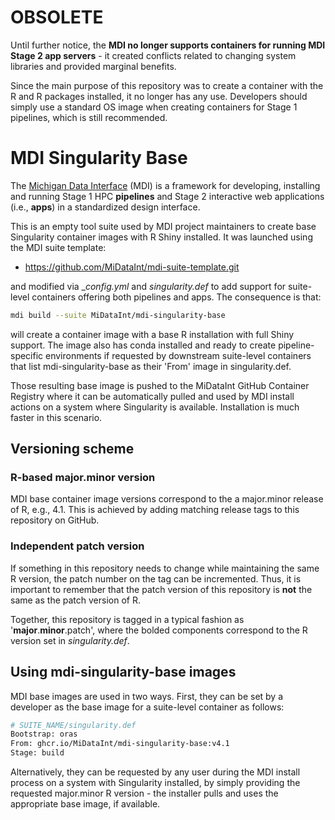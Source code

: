 # OBSOLETE

Until further notice, the **MDI no longer supports containers
for running MDI Stage 2 app servers** - it created conflicts
related to changing system libraries and provided marginal benefits.

Since the main purpose of this repository was to create a container
with the R and R packages installed, it no longer has any use.
Developers should simply use a standard OS image when
creating containers for Stage 1 pipelines, which is still recommended.

# MDI Singularity Base

The [Michigan Data Interface](https://midataint.github.io/) (MDI) 
is a framework for developing, installing and running 
Stage 1 HPC **pipelines** and Stage 2 interactive web applications 
(i.e., **apps**) in a standardized design interface.

This is an empty tool suite used by MDI project maintainers 
to create base Singularity container images with R Shiny installed.
It was launched using the MDI suite template:

- <https://github.com/MiDataInt/mdi-suite-template.git>

and modified via __config.yml_ and _singularity.def_
to add support for suite-level containers offering both pipelines and apps.
The consequence is that:

```bash
mdi build --suite MiDataInt/mdi-singularity-base
```

will create a container image with a base R installation with full Shiny support. 
The image also has conda installed and ready to create pipeline-specific 
environments if requested by downstream suite-level containers that list
mdi-singularity-base as their 'From' image in singularity.def.

Those resulting base image is pushed
to the MiDataInt GitHub Container Registry where it can be automatically pulled
and used by MDI install actions on a system where Singularity is available.
Installation is much faster in this scenario.

## Versioning scheme

### R-based major.minor version

MDI base container image versions correspond to
the a major.minor release of R, e.g., 4.1. This is achieved
by adding matching release tags to this repository on GitHub.

### Independent patch version

If something in this repository needs to change while maintaining the same R version,
the patch number on the tag can be incremented. Thus, it is important to remember that
the patch version of this repository is **not** the same as the patch version of R.

Together, this repository is tagged in a typical fashion as 
'**major**.**minor**.patch', 
where the bolded components correspond to the R version set in _singularity.def_.

## Using mdi-singularity-base images

MDI base images are used in two ways.  First, they can be set by a developer 
as the base image for a suite-level container as follows:

```bash
# SUITE_NAME/singularity.def
Bootstrap: oras
From: ghcr.io/MiDataInt/mdi-singularity-base:v4.1
Stage: build
```

Alternatively, they can be requested by any user during the MDI
install process on a system with Singularity installed, by simply
providing the requested major.minor R version - the installer 
pulls and uses the appropriate base image, if available.
